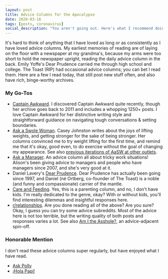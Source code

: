 ```yaml
---
layout: post
title: Advice Columns for the Apocalypse
date: 2020-03-16
tags: [posts, coronavirus]
social_description: "You aren't going out. Here's what I recommend doing instead."
---
```


It's hard to think of anything that I have loved as long or as consistently as I have loved advice columns. My earliest memories of reading are of laying on the floor with a newspaper at my grandma's, because my arms were too short to hold the newspaper upright, reading the daily advice column in the back. Emily Yoffe's Dear Prudence carried me through high school and college. The Toast (RIP) had occasional advice columns; you can bet I read them. Here are a few I read today, that still post new stuff often, and also have rich, binge-worthy archives.

### My Go-Tos

- [Captain Awkward](https://captainawkward.com/). I discovered Captain Awkward quite recently, though her archive goes back to 2011 and includes a whopping 1250+ posts. I love Captain Awkward for her distinctive writing style and straightforward guidance on navigating tough conversations & setting boundaries.
- [Ask a Swole Woman](https://www.vice.com/en_us/topic/ask-a-swole-woman). Casey Johnston writes about the joys of lifting weights, and getting stronger for the sake of being stronger. Her columns convinced me to try weight lifting for the first time, and remind me that it's okay, good even, to do exercise without the goal of changing my appearance. See also [previous iterations of AaSW at other outlets](https://www.caseyjohnston.net/#/ask-a-swole-woman/).
- [Ask a Manager](https://www.askamanager.org/). An advice column all about tricky work situations! Alison's been giving advice to managers and people who have managers since 2007, and she's very good at it.
- Daniel Lavery's [Dear Prudence](https://slate.com/human-interest/dear-prudence). Dear Prudence has actually been going since 1997, and Daniel (né Ortberg, co-founder of The Toast) is a noble (and funny and compassionate) carrier of the mantle.
- [Care and Feeding](https://slate.com/human-interest/care-and-feeding). Yes, this is a parenting column, and no, I don't have kids. I'm really dedicated to the genre, okay? With or without kids, you'll find interesting dilemmas and insightful responses here.
- [r/relationships](https://www.reddit.com/r/relationships/). Are you done reading all of the above? Are you sure? Okay, I guess you can try some advice subreddits. Most of the advice here is not too terrible, but the writing quality of both posts and responses varies a lot. See also [Am I the Asshole?](https://www.reddit.com/r/AmItheAsshole/), an advice-adjacent spin-off.

### Honorable Mention

I don't read these advice columns super regularly, but have enjoyed what I have read.

- [Ask Polly](https://www.thecut.com/tags/ask-polly/)
- [¡Hola Papi!](https://holapapi.substack.com)

